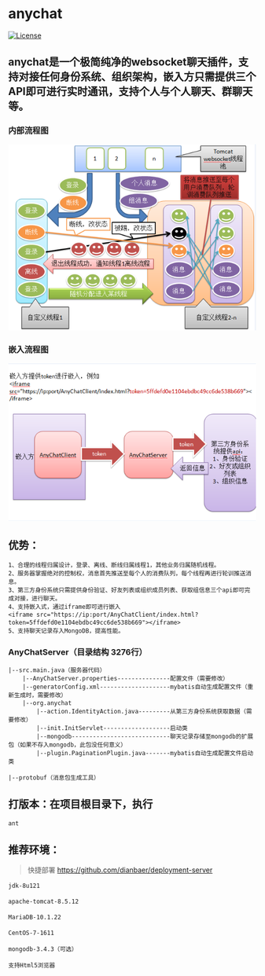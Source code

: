 # anychat

[![License](https://img.shields.io/badge/License-MIT-blue.svg)](LICENSE)

## anychat是一个极简纯净的websocket聊天插件，支持对接任何身份系统、组织架构，嵌入方只需提供三个API即可进行实时通讯，支持个人与个人聊天、群聊天等。


### 内部流程图

![内部流程图](./anychat.png "anychat.png")

### 嵌入流程图

![嵌入流程图](./anychatflow.png "anychatflow.png")

## 优势：

	1、合理的线程归属设计，登录、离线、断线归属线程1，其他业务归属随机线程。
	2、服务器掌握绝对的控制权，消息首先推送至每个人的消费队列，每个线程再进行轮训推送消息。
	3、第三方身份系统只需提供身份验证、好友列表或组织成员列表、获取组信息三个api即可完成对接，进行聊天。
	4、支持嵌入式，通过iframe即可进行嵌入
	<iframe src="https://ip:port/AnyChatClient/index.html?token=5ffdefd0e1104ebdbc49cc6de538b669"></iframe>
	5、支持聊天记录存入MongoDB，提高性能。


### AnyChatServer（目录结构 3276行）

	|--src.main.java（服务器代码）
		|--AnyChatServer.properties---------------配置文件（需要修改）
		|--generatorConfig.xml--------------------mybatis自动生成配置文件（重新生成时，需要修改）
		|--org.anychat
			|--action.IdentityAction.java---------从第三方身份系统获取数据（需要修改）
			|--init.InitServlet-------------------启动类
			|--mongodb----------------------------聊天记录存储至mongodb的扩展包（如果不存入mongodb，此包没任何意义）
			|--plugin.PaginationPlugin.java-------mybatis自动生成配置文件启动类
			
	|--protobuf（消息包生成工具）
	
	
	
	
	
## 打版本：在项目根目录下，执行


	ant
	
	
## 推荐环境：

>快捷部署 https://github.com/dianbaer/deployment-server

	jdk-8u121

	apache-tomcat-8.5.12

	MariaDB-10.1.22

	CentOS-7-1611
	
	mongodb-3.4.3（可选）

	支持Html5浏览器
	
	
